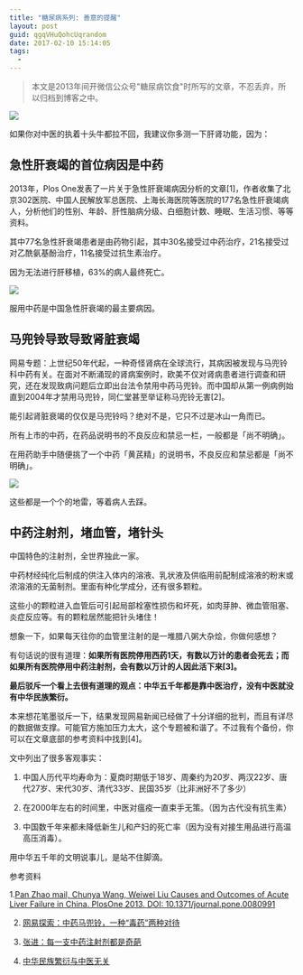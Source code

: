 ```yaml
---
title: "糖尿病系列: 善意的提醒"
layout: post
guid: qgqVHuQohcUqrandom
date: 2017-02-10 15:14:05
tags:
  - 
---
```


> 本文是2013年间开微信公众号"糖尿病饮食"时所写的文章，不忍丢弃，所以归档到博客之中。

![](/media/files/2017/2017-02-10-reminding-banner.jpg)

如果你对中医的执着十头牛都拉不回，我建议你多测一下肝肾功能，因为：

## 急性肝衰竭的首位病因是中药

2013年，Plos One发表了一片关于急性肝衰竭病因分析的文章[1]，作者收集了北京302医院、中国人民解放军总医院、上海长海医院等医院的177名急性肝衰竭病人，分析他们的性别、年龄、肝性脑病分级、白细胞计数、睡眠、生活习惯、等等资料。

其中77名急性肝衰竭患者是由药物引起，其中30名接受过中药治疗，21名接受过对乙酰氨基酚治疗，11名接受过抗生素治疗。

因为无法进行肝移植，63%的病人最终死亡。

![](/media/files/2017/2017-02-10-reminding-1.png)

服用中药是中国急性肝衰竭的最主要病因。

## 马兜铃导致导致肾脏衰竭

网易专题：上世纪50年代起，一种奇怪肾病在全球流行，其病因被发现与马兜铃科中药有关。在面对不断涌现的肾病案例时，欧美不仅对肾病患者进行调查和研究，还在发现致病问题后立即出台法令禁用中药马兜铃。而中国却从第一例病例始直到2004年才禁用马兜铃，同仁堂甚至举证称马兜铃无害[2]。

能引起肾脏衰竭的仅仅是马兜铃吗？绝对不是，它只不过是冰山一角而已。

所有上市的中药，在药品说明书的不良反应和禁忌一栏，一般都是「尚不明确」。

在用药助手中随便挑了一个中药「黄芪精」的说明书，不良反应和禁忌都是「尚不明确」。

![](/media/files/2017/2017-02-10-reminding-2.png)

这些都是一个个的地雷，等着病人去踩。

## 中药注射剂，堵血管，堵针头

中国特色的注射剂，全世界独此一家。

中药材经纯化后制成的供注入体内的溶液、乳状液及供临用前配制成溶液的粉末或浓溶液的无菌制剂。里面有种化学成分，还有很多颗粒。

这些小的颗粒进入血管后可引起局部栓塞性损伤和坏死，如肉芽肿、微血管阻塞、炎症反应等。有的颗粒居然能把针头堵住！

想象一下，如果每天往你的血管里注射的是一堆腊八粥大杂烩，你做何感想？

有句话说的很有道理：**如果所有医院停用西药1天，有数以万计的患者会死去；而如果所有医院停用中药注射剂，会有数以万计的人因此活下来[3]。**


**最后驳斥一个看上去很有道理的观点：中华五千年都是靠中医治疗，没有中医就没有中华民族繁衍。**

本来想花笔墨驳斥一下，结果发现网易新闻已经做了十分详细的批判，而且有详尽的数据做支撑。可能官方施加压力太大，这个专题被和谐了。不过我有个备份，你可以在文章底部的参考资料中找到[4]。

文中列出了很多客观事实：

1. 中国人历代平均寿命为：夏商时期低于18岁、周秦约为20岁、两汉22岁、唐代27岁、宋代30岁、清代33岁、民国35岁（比非洲好不了多少）

2. 在2000年左右的时间里，中医对瘟疫一直束手无策。（因为古代没有抗生素）

3. 中国数千年来都未降低新生儿和产妇的死亡率（因为没有对接生用品进行高温高压消毒）。

用中华五千年的文明说事儿，是站不住脚滴。

参考资料

1.[Pan Zhao mail, Chunya Wang, Weiwei Liu Causes and Outcomes of Acute Liver Failure in China. PlosOne 2013. DOI: 10.1371/journal.pone.0080991](http://goo.gl/ng9FfV)

2. [网易探索：中药马兜铃，一种“毒药”两种对待](http://goo.gl/vReAZ
)

3. [张进：每一支中药注射剂都是奇葩](http://goo.gl/vLL53p)

4. [中华民族繁衍与中医无关](http://goo.gl/8YmYMq)


